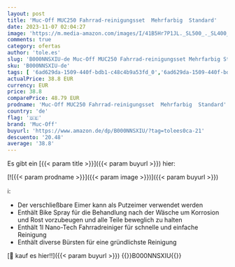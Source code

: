 ```yaml
---
layout: post
title: 'Muc-Off MUC250 Fahrrad-reinigungsset  Mehrfarbig  Standard'
date: 2023-11-07 02:04:27
image: 'https://m.media-amazon.com/images/I/41B5Hr7P1JL._SL500_._SL400_.jpg'
comments: true
category: ofertas
author: 'tole.es'
slug: 'B000NNSXIU-de Muc-Off MUC250 Fahrrad-reinigungsset Mehrfarbig Standard'
sku: 'B000NNSXIU-de'
tags: [ '6ad629da-1509-440f-bdb1-c48c4b9a53fd_0','6ad629da-1509-440f-bdb1-c48c4b9a53fd_8901','6ad629da-1509-440f-bdb1-c48c4b9a53fd_9901','Arborist Merchandising Root','Auto & Motorrad','Bike-Trends','Fahrradreinigung','Füge dein erstes Auto der Garage hinzu','Rabatt auf ausgewählte Auto-Produkte','Radsport','Self Service','Special Features Stores','Sport','Sport & Freizeit','Sportausrüstung & -bekleidung','Werkzeug & Flickzeug','ef3a019d-6628-41d5-b303-291126686917_0','ef3a019d-6628-41d5-b303-291126686917_7101','muc-off','🇩🇪', ]
actualPrice: 38.8 EUR
currency: EUR
price: 38.8
comparePrice: 48.79 EUR
prodname: 'Muc-Off MUC250 Fahrrad-reinigungsset  Mehrfarbig  Standard'
country: 'de'
flag: '🇩🇪'
brand: 'Muc-Off'
buyurl: 'https://www.amazon.de/dp/B000NNSXIU/?tag=tolees0ca-21'
descuento: '20.48'
average: '38.8'
---
```


Es gibt ein [{{< param title >}}]({{< param buyurl >}}) hier:

[![{{< param prodname >}}]({{< param image >}})]({{< param buyurl >}})

ℹ️:

- Der verschließbare Eimer kann als Putzeimer verwendet werden
- Enthält Bike Spray für die Behandlung nach der Wäsche um Korrosion und Rost vorzubeugen und alle Teile beweglich zu halten
- Enthält 1l Nano-Tech Fahrradreiniger für schnelle und einfache Reinigung
- Enthält diverse Bürsten für eine gründlichste Reinigung

[🛒 kauf es hier!!]({{< param buyurl >}})
{{<world>}}B000NNSXIU{{</world>}}
